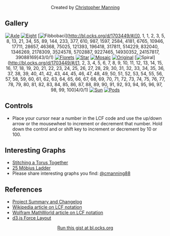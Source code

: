 <style type="text/css">p {text-align:center;width: auto}</style>
Created by [Christopher Manning](http://www.christophermanning.org/projects/building-cubic-hamiltonian-graphs-from-lcf-notation/)

Gallery
-------  
[![Axle](https://gist.github.com/christophermanning/1703449/raw/graph-axle.png "Axle")](http://bl.ocks.org/d/1703449/#/[-48,-32,3,14,16,-37,-42,48]22/0/0)
[![Eight](https://gist.github.com/christophermanning/1703449/raw/graph-eight.png "Eight")](http://bl.ocks.org/d/1703449/#/[25,50,75,100]100/0/0)
[![Fibbobaci](https://gist.github.com/christophermanning/1703449/raw/graph-fibonacci.png "Fibonacci")](http://bl.ocks.org/d/1703449/#/[0, 1, 1, 2, 3, 5, 8, 13, 21, 34, 55, 89, 144, 233, 377, 610, 987, 1597, 2584, 4181, 6765, 10946, 17711, 28657, 46368, 75025, 121393, 196418, 317811, 514229, 832040, 1346269, 2178309, 3524578, 5702887, 9227465, 14930352, 24157817, 39088169]43/0/1)
[![Florets](https://gist.github.com/christophermanning/1703449/raw/graph-florets.png "Florets")](http://bl.ocks.org/d/1703449/#/[10,9,8,7,6,5,4,3,2,1]10/0/0)
[![Star](https://gist.github.com/christophermanning/1703449/raw/graph-star.png "Star")](http://bl.ocks.org/d/1703449/#/[6,10]5/0/0)
[![Mosaic](https://gist.github.com/christophermanning/1703449/raw/graph-mosaic.png "Mosaic")](http://bl.ocks.org/d/1703449/#/[500]1000/0/1)
[![Original](https://gist.github.com/christophermanning/1703449/raw/graph-original.png "Original")](http://bl.ocks.org/d/1703449/#/[30,-2,2,21,-2,2,12,-2,2,-12,-2,2,-21,-2,2,30,-2,2,-12,-2,2,21,-2,2,-21,-2,2,12,-2,2]2/1/0)
[![Spiral](https://gist.github.com/christophermanning/1703449/raw/graph-spiral.png "Spiral")](http://bl.ocks.org/d/1703449/#/[1, 2, 3, 4, 5, 6, 7, 8, 9, 10, 11, 12, 13, 14, 15, 16, 17, 18, 19, 20, 21, 22, 23, 24, 25, 26, 27, 28, 29, 30, 31, 32, 33, 34, 35, 36, 37, 38, 39, 40, 41, 42, 43, 44, 45, 46, 47, 48, 49, 50, 51, 52, 53, 54, 55, 56, 57, 58, 59, 60, 61, 62, 63, 64, 65, 66, 67, 68, 69, 70, 71, 72, 73, 74, 75, 76, 77, 78, 79, 80, 81, 82, 83, 84, 85, 86, 87, 88, 89, 90, 91, 92, 93, 94, 95, 96, 97, 98, 99, 100]4/0/1)
[![Sun](https://gist.github.com/christophermanning/1703449/raw/graph-sun.png "Sun")](http://bl.ocks.org/d/1703449/#/[-48,-45]21/0/0)
[![Pods](https://gist.github.com/christophermanning/1703449/raw/graph-pods.png "Pods")](http://bl.ocks.org/d/1703449/#/[3553353424234324324]1022/0/0)

Controls
--------
  * Place your cursor near a number in the LCF code and use the up/down
    arrow or the mousewheel to increment or decrement that number. Hold down
    the control and or shift key to increment or decrement by 10 or 100. 

Interesting Graphs
------------------
  * [Stitching a Torus Together](?lcfCode=[10]100&animationSpeed=1&lockVertices=0)
  * [25 Möbius Ladder](?lcfCode=[-25]50&animationSpeed=1&lockVertices=0)
  * Please share interesting graphs you find: [@cmanning88](https://twitter.com/cmanning88)

References
----------
  * [Project Summary and Changelog](http://www.christophermanning.org/projects/building-cubic-hamiltonian-graphs-from-lcf-notation/)
  * [Wikipedia article on LCF notation](http://en.wikipedia.org/wiki/LCF_notation)
  * [Wolfram MathWorld article on LCF notation](http://mathworld.wolfram.com/LCFNotation.html)
  * [d3.js Force Layout](https://github.com/mbostock/d3/wiki/Force-Layout)

[Run this gist at bl.ocks.org](http://bl.ocks.org/1703449)
